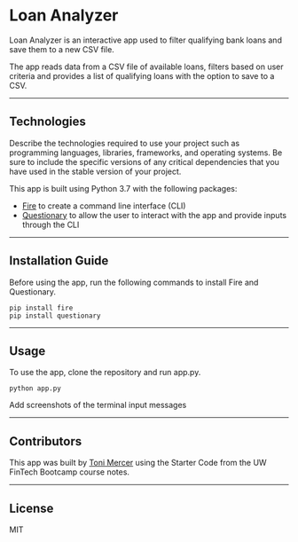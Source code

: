 # Loan Analyzer

Loan Analyzer is an interactive app used to filter qualifying bank loans and save them to a new CSV file.

The app reads data from a CSV file of available loans, filters based on user criteria and provides a list of qualifying loans with the option to save to a CSV.

---

## Technologies

Describe the technologies required to use your project such as programming languages, libraries, frameworks, and operating systems. Be sure to include the specific versions of any critical dependencies that you have used in the stable version of your project.

This app is built using Python 3.7 with the following packages: 

* [Fire](https://github.com/google/python-fire) to create a command line interface (CLI) 
* [Questionary](https://github.com/tmbo/questionary) to allow the user to interact with the app and provide inputs through the CLI

---

## Installation Guide

Before using the app, run the following commands to install Fire and Questionary.

```
pip install fire
pip install questionary
```

---

## Usage

To use the app, clone the repository and run app.py.

```python app.py```

Add screenshots of the terminal input messages


---

## Contributors

This app was built by [Toni Mercer](https://www.linkedin.com/in/toni-mercer-b9bab2101/) using the Starter Code from the UW FinTech Bootcamp course notes. 

---

## License

MIT